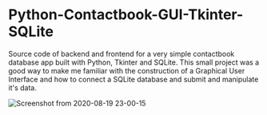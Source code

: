 # Python-Contactbook-GUI-Tkinter-SQLite
Source code of backend and frontend for a very simple contactbook database app built with Python, Tkinter and SQLite. 
This small project was a good way to make me familiar with the construction of a Graphical User Interface and how to connect a SQLite database and submit and manipulate it's data.


![Screenshot from 2020-08-19 23-00-15](https://user-images.githubusercontent.com/64662660/90694045-d752da80-e26f-11ea-9e76-b4bc0f117593.png)
